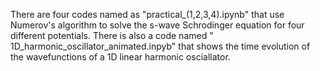 There are four codes named as "practical_(1,2,3,4).ipynb" that use Numerov's algorithm to solve the s-wave Schrodinger equation for four different potentials. There is also a code named " 1D_harmonic_oscillator_animated.inpyb" that shows the time evolution of the wavefunctions of a 1D linear harmonic osciallator.
